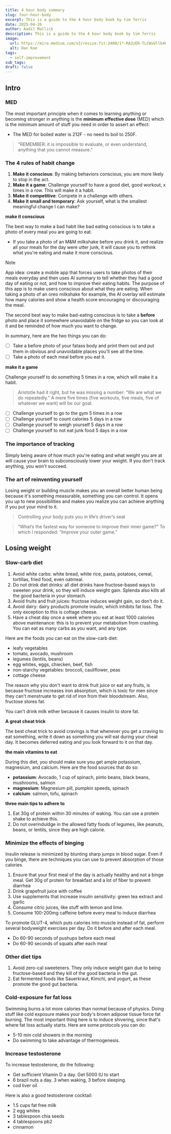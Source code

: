 ```yaml
---
title: 4 hour body summary
slug: four-hour-body
excerpt: This is a guide to the 4 hour body book by tim ferris
date: 2025-04-26
author: Aadil Mallick
description: This is a guide to the 4 hour body book by tim ferris
image:
  url: https://miro.medium.com/v2/resize:fit:2400/1*-RA3zER-TLCWxUllb4H8LQ.jpeg
  alt: Dan Koe
tags:
  - self-improvement
sub_tags: 
draft: false
---
```

## Intro

### MED

The most important principle when it comes to learning anything or becoming stronger in anything is the **minimum effective dose** (MED) which is the minimum amount of stuff you need in order to assert an effect:

- The MED for boiled water is 212F - no need to boil to 250F.

>“REMEMBER: it is impossible to evaluate, or even understand, anything that you cannot measure.”

### The 4 rules of habit change

1. **Make it conscious**: By making behaviors conscious, you are more likely to stop in the act.
2. **Make it a game**: Challenge yourself to have a good diet, good workout, x times in a row. This will make it a habit.
3. **Make it competitive**: Compete in a challenge with others.
4. **Make it small and temporary**: Ask yourself, what is the smallest meaningful change I can make?

**make it conscious**

The best way to make a bad habit like bad eating conscious is to take a photo of every meal you are going to eat. 

- If you take a photo of an M&M milkshake before you drink it, and realize all your meals for the day were utter junk, it will cause you to rethink what you're eating and make it more conscious.


> [!NOTE] 
> App idea: create a mobile app that forces users to take photos of their meals everyday and then uses AI summary to tell whether they had a good day of eating or not, and how to improve their eating habits. The purpose of this app is to make users conscious about what they are eating. When taking a photo of an oreo milkshake for example, the AI overlay will estimate how many calories and show a health score encouraging or discouraging the meal.



The second best way to make bad-eating conscious is to take a **before** photo and place it somewhere unavoidable on the fridge so you can look at it and be reminded of how much you want to change.

In summary, here are the two things you can do:

- [ ] Take a before photo of your fatass body and print them out and put them in obvious and unavoidable places you'll see all the time.
- [ ] Take a photo of each meal before you eat it.

**make it a game**

Challenge yourself to do something 5 times in a row, which will make it a habit.

>Aristotle had it right, but he was missing a number: “We are what we do repeatedly.” A mere five times (five workouts, five meals, five of whatever we want) will be our goal.

- [ ] Challenge yourself to go to the gym 5 times in a row
- [ ] Challenge yourself to count calories 5 days in a row
- [ ] Challenge yourself to weigh yourself 5 days in a row
- [ ] Challenge yourself to not eat junk food 5 days in a row

### The importance of tracking

Simply being aware of how much you're eating and what weight you are at will cause your brain to subconsciously lower your weight. If you don't track anything, you won't succeed.

### The art of reinventing yourself

Losing weight or building muscle makes you an overall better human being because it's something measurable, something you can control. It opens you up to new possibilities and makes you realize you can achieve anything if you put your mind to it.

>Controlling your body puts you in life’s driver’s seat

>“What’s the fastest way for someone to improve their inner game?” To which I responded: “Improve your outer game.”


## Losing weight

### Slow-carb diet

1. Avoid white carbs: white bread, white rice, pasta, potatoes, cereal, tortillas, fried food, even oatmeal.
2. Do not drink diet drinks: all diet drinks have fructose-based ways to sweeten your drink, so they will induce weight gain. Splenda also kills all the good bacteria in your stomach.
3. Avoid fruits and fruit juices: fructose induces weight gain, so don't do it. 
4. Avoid dairy: dairy products promote insulin, which inhibits fat loss. The only exception to this is cottage cheese.
5. Have a cheat day once a week where you eat at least 1000 calories above maintenance: this is to prevent your metabolism from crashing. You can eat as many carbs as you want, and any type.

Here are the foods you can eat on the slow-carb diet:

- leafy vegetables
- tomato, avocado, mushroom
- legumes (lentils, beans)
- egg whites, eggs, chiecken, beef, fish
- non-starchy vegetables: broccoli, cauliflower, peas
- cottage cheese

The reason why you don't want to drink fruit juice or eat any fruits, is because fructose increases iron absorption, which is toxic for men since they can't menstruate to get rid of iron from their bloodstream. Also, fructose stores fat.

You can't drink milk either because it causes insulin to store fat.

**A great cheat trick**

The best cheat trick to avoid cravings is that whenever you get a craving to eat something, write it down as something you will eat during your cheat day. It becomes deferred eating and you look forward to it on that day.

**the main vitamins to eat**

During this diet, you should make sure you get ample potassium, magnesium, and calcium. Here are the food sources that do so:

- **potassium**: Avocado, 1 cup of spinach, pinto beans, black beans, mushrooms, salmon
- **magnesium**: Magnesium pill, pumpkin speeds, spinach
- **calcium**: salmon, tofu, spinach

**three main tips to adhere to**

1. Eat 30g of protein within 30 minutes of waking. You can use a protein shake to achieve this.
2. Do not overinduldge in the allowed fatty foods of legumes, like peanuts, beans, or lentils, since they are high calorie.

### Minimize the effects of binging

Insulin release is minimized by blunting sharp jumps in blood sugar. Even if you binge, there are techniques you can use to prevent absorption of those calories. 

1. Ensure that your first meal of the day is actually healthy and not a binge meal. Get 30g of protein for breakfast and a lot of fiber to prevent diarrhea
2. Drink grapefruit juice with coffee
3. Use supplements that increase insulin sensitivity: green tea extract and garlic
4. Consume citric juices, like stuff with lemon and lime.
5. Consume 100-200mg caffeine before every meal to induce diarrhea

To promote GLUT-4, which puts calories into muscle instead of fat, perform several bodyweight exercises per day. Do it before and after each meal.

- Do 60-90 seconds of pushups before each meal
- Do 60-90 seconds of squats after each meal

### Other diet tips

1. Avoid zero-cal sweeteners. They only induce weight gain due to being fructose-based and they kill of the good bacteria in the gut.
2. Eat fermented foods like Sauerkraut, Kimchi, and yogurt, as these promote the good gut bacteria.

### Cold-exposure for fat loss

Swimming burns a lot more calories than normal because of physics. Doing stuff like cold exposure makes your body's brown adipose tissue force fat burning. The most important thing here is to induce shivering, since that's where fat loss actually starts. Here are some protocols you can do:

- 5-10 min cold showers in the morning
- Do swimming to take advantage of thermogenesis.

### Increase testosterone

To increase testosterone, do the following:

- Get sufficient Vitamin D a day. Get 5000 IU to start
- 6 brazil nuts a day. 3 when waking, 3 before sleeping.
- cod liver oil

Here is also a good testosterone cocktail:

- 1.5 cups fat free milk
- 2 egg whites
- 3 tablespoon chia seeds
- 4 tablespoons pb2
- cinnamon